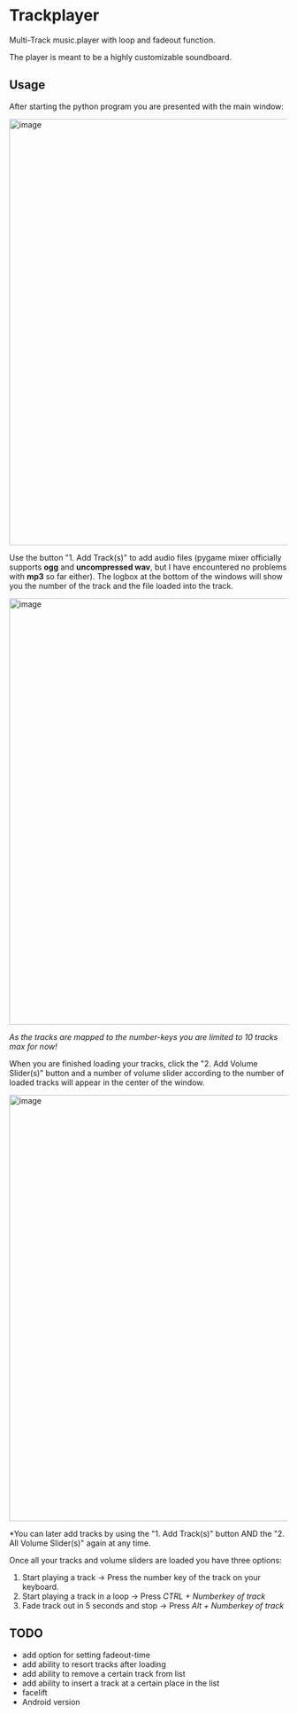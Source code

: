 # Trackplayer
Multi-Track music.player with loop and fadeout function.

The player is meant to be a highly customizable soundboard.

## Usage
After starting the python program you are presented with the main window:

<img width="770" alt="image" src="https://user-images.githubusercontent.com/8271443/158754553-5eb76f60-a42b-457b-8f64-18130ed0f663.png">

Use the button "1. Add Track(s)" to add audio files (pygame mixer officially supports **ogg** and **uncompressed wav**, but I have encountered no problems with **mp3** so far either).
The logbox at the bottom of the windows will show you the number of the track and the file loaded into the track.

<img width="770" alt="image" src="https://user-images.githubusercontent.com/8271443/158756477-6456cc69-e4b6-4084-b4db-157376e0d8df.png">

*As the tracks are mapped to the number-keys you are limited to 10 tracks max for now!*

When you are finished loading your tracks, click the "2. Add Volume Slider(s)" button and a number of volume slider according to the number of loaded tracks will appear in the center of the window.

<img width="770" alt="image" src="https://user-images.githubusercontent.com/8271443/158756559-eccc0935-1c1a-4c23-b496-c84a3e4a7e34.png">

*You can later add tracks by using the "1. Add Track(s)" button AND the "2. All Volume Slider(s)" again at any time.

Once all your tracks and volume sliders are loaded you have three options:
1. Start playing a track -> Press the number key of the track on your keyboard.
2. Start playing a track in a loop -> Press *CTRL + Numberkey of track*
3. Fade track out in 5 seconds and stop -> Press *Alt + Numberkey of track*

## TODO
* add option for setting fadeout-time
* add ability to resort tracks after loading
* add ability to remove a certain track from list
* add ability to insert a track at a certain place in the list
* facelift
* Android version

